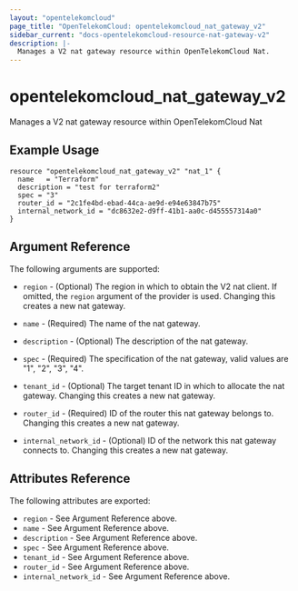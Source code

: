 ```yaml
---
layout: "opentelekomcloud"
page_title: "OpenTelekomCloud: opentelekomcloud_nat_gateway_v2"
sidebar_current: "docs-opentelekomcloud-resource-nat-gateway-v2"
description: |-
  Manages a V2 nat gateway resource within OpenTelekomCloud Nat.
---
```


# opentelekomcloud\_nat\_gateway_v2

Manages a V2 nat gateway resource within OpenTelekomCloud Nat

## Example Usage

```hcl
resource "opentelekomcloud_nat_gateway_v2" "nat_1" {
  name   = "Terraform"
  description = "test for terraform2"
  spec = "3"
  router_id = "2c1fe4bd-ebad-44ca-ae9d-e94e63847b75"
  internal_network_id = "dc8632e2-d9ff-41b1-aa0c-d455557314a0"
}
```

## Argument Reference

The following arguments are supported:

* `region` - (Optional) The region in which to obtain the V2 nat client.
    If omitted, the `region` argument of the provider is used. Changing this
    creates a new nat gateway.

* `name` - (Required) The name of the nat gateway.

* `description` - (Optional) The description of the nat gateway.

* `spec` - (Required) The specification of the nat gateway, valid values are "1",
    "2", "3", "4".

* `tenant_id` - (Optional) The target tenant ID in which to allocate the nat
    gateway. Changing this creates a new nat gateway.

* `router_id` - (Required) ID of the router this nat gateway belongs to. Changing
    this creates a new nat gateway.

* `internal_network_id` - (Optional) ID of the network this nat gateway connects to.
    Changing this creates a new nat gateway.

## Attributes Reference

The following attributes are exported:

* `region` - See Argument Reference above.
* `name` - See Argument Reference above.
* `description` - See Argument Reference above.
* `spec` - See Argument Reference above.
* `tenant_id` - See Argument Reference above.
* `router_id` - See Argument Reference above.
* `internal_network_id` - See Argument Reference above.
